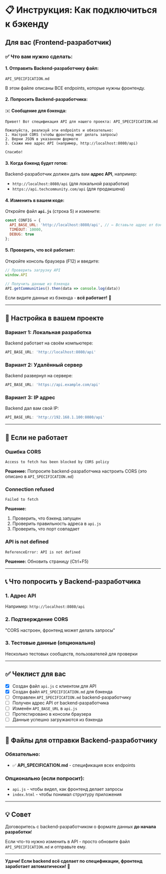 # 📋 Инструкция: Как подключиться к бэкенду

## Для вас (Frontend-разработчик)

### ✅ Что вам нужно сделать:

#### 1. **Отправить Backend-разработчику файл:**
```
API_SPECIFICATION.md
```

В этом файле описаны ВСЕ endpoints, которые нужны фронтенду.

#### 2. **Попросить Backend-разработчика:**

✉️ **Сообщение для бэкенда:**
```
Привет! Вот спецификация API для нашего проекта: API_SPECIFICATION.md

Пожалуйста, реализуй эти endpoints и обязательно:
1. Настрой CORS (чтобы фронтенд мог делать запросы)
2. Верни JSON в указанном формате
3. Скажи мне адрес API (например, http://localhost:8080/api)

Спасибо!
```

#### 3. **Когда бэкенд будет готов:**

Backend-разработчик должен дать вам **адрес API**, например:
- `http://localhost:8080/api` (для локальной разработки)
- `https://api.techcommunity.com/api` (для продакшена)

#### 4. **Изменить в вашем коде:**

Откройте файл **`api.js`** (строка 5) и измените:

```javascript
const CONFIG = {
  API_BASE_URL: 'http://localhost:8080/api', // ← Вставьте адрес от бэкенда
  TIMEOUT: 10000,
  DEBUG: true
};
```

#### 5. **Проверить, что всё работает:**

Откройте консоль браузера (F12) и введите:

```javascript
// Проверить загрузку API
window.API

// Получить данные из бэкенда
API.getCommunities().then(data => console.log(data))
```

Если видите данные из бэкенда - **всё работает!** 🎉

---

## 🔧 Настройка в вашем проекте

### Вариант 1: Локальная разработка

Backend работает на своём компьютере:
```javascript
API_BASE_URL: 'http://localhost:8080/api'
```

### Вариант 2: Удалённый сервер

Backend развернул на сервере:
```javascript
API_BASE_URL: 'https://api.example.com/api'
```

### Вариант 3: IP адрес

Backend дал вам свой IP:
```javascript
API_BASE_URL: 'http://192.168.1.100:8080/api'
```

---

## 🐛 Если не работает

### Ошибка CORS
```
Access to fetch has been blocked by CORS policy
```

**Решение:** Попросите backend-разработчика настроить CORS (это описано в `API_SPECIFICATION.md`)

### Connection refused
```
Failed to fetch
```

**Решение:** 
1. Проверить, что бэкенд запущен
2. Проверить правильность адреса в `api.js`
3. Проверить, что порт совпадает

### API is not defined
```
ReferenceError: API is not defined
```

**Решение:** Обновить страницу (Ctrl+F5)

---

## 📞 Что попросить у Backend-разработчика

### 1. **Адрес API**
Например: `http://localhost:8080/api`

### 2. **Подтверждение CORS**
"CORS настроен, фронтенд может делать запросы"

### 3. **Тестовые данные** (опционально)
Несколько тестовых сообществ, пользователей для проверки

---

## ✅ Чеклист для вас

- [x] Создан файл `api.js` с клиентом для API
- [x] Создан файл `API_SPECIFICATION.md` для бэкенда
- [ ] Отправлен `API_SPECIFICATION.md` backend-разработчику
- [ ] Получен адрес API от backend-разработчика
- [ ] Изменён `API_BASE_URL` в `api.js`
- [ ] Протестировано в консоли браузера
- [ ] Данные успешно загружаются из бэкенда

---

## 📁 Файлы для отправки Backend-разработчику

### Обязательно:
- ✅ **API_SPECIFICATION.md** - спецификация всех endpoints

### Опционально (если попросит):
- `api.js` - чтобы видел, как фронтенд делает запросы
- `index.html` - чтобы понимал структуру приложения

---

## 💡 Совет

Договоритесь с backend-разработчиком о формате данных **до начала разработки**!

Если что-то нужно изменить в API - просто обновите файл `API_SPECIFICATION.md` и отправьте ему.

---

**Удачи! Если backend всё сделает по спецификации, фронтенд заработает автоматически!** 🚀
